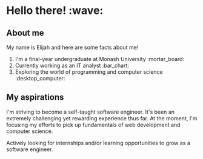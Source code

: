 <h1>Hello there! :wave: </h1>

<section>
  <h2>About me</h2>
  <p> My name is Elijah and here are some facts about me!</p>
  <ol>
    <li> I'm a final-year undergraduate at Monash University :mortar_board:</li>
    <li> Currently working as an IT analyst :bar_chart: </li>
    <li> Exploring the world of programming and computer science :desktop_computer: </li>
  </ol>
 </section>
  
 <section>
  <h2>My aspirations</h2>
  <p>I'm striving to become a self-taught software engineer. It's been an extremely challenging yet rewarding experience thus far. At the moment, I'm focusing my efforts to pick up fundamentals of web development and computer science.</p>
  <p>Actively looking for internships and/or learning opportunities to grow as a software engineer. </p>
  
 
  
<!--
**ElijahQuiazon/ElijahQuiazon** is a ✨ _special_ ✨ repository because its `README.md` (this file) appears on your GitHub profile.

Here are some ideas to get you started:

- 🔭 I’m currently working on ...
- 🌱 I’m currently learning ...
- 👯 I’m looking to collaborate on ...
- 🤔 I’m looking for help with ...
- 💬 Ask me about ...
- 📫 How to reach me: ...
- 😄 Pronouns: ...
- ⚡ Fun fact: ...
-->

